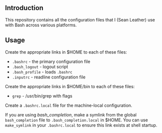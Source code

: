 Introduction
------------

This repository contains all the configuration files that I (Sean Leather) use
with Bash across various platforms.

Usage
-----

Create the appropriate links in $HOME to each of these files:

 * `.bashrc`       - the primary configuration file
 * `.bash_logout`  - logout script
 * `.bash_profile` - loads `.bashrc`
 * `.inputrc`      - readline configuration file

Create the appropriate links in $HOME/bin to each of these files:

 * `grep`          - /usr/bin/grep with flags

Create a `.bashrc.local` file for the machine-local configuration.

If you are using *bash_completion*, make a symlink from the global
`bash_completion` file to `.bash_completion.local` in $HOME. You can use
`make_symlink` in your `.bashrc.local` to ensure this link exists at shell
startup.


